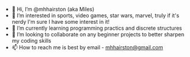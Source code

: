 - 👋 Hi, I’m @mhhairston (aka Miles)
- 👀 I’m interested in sports, video games, star wars, marvel, truly if it's nerdy I'm sure I have some interest in it!
- 🌱 I’m currently learning programming practics and discrete structures
- 💞️ I’m looking to collaborate on any beginner projects to better sharpen my coding skills
- 📫 How to reach me is best by email - mhhairston@gmail.com

<!---
mhhairston/mhhairston is a ✨ special ✨ repository because its `README.md` (this file) appears on your GitHub profile.
You can click the Preview link to take a look at your changes.
--->
